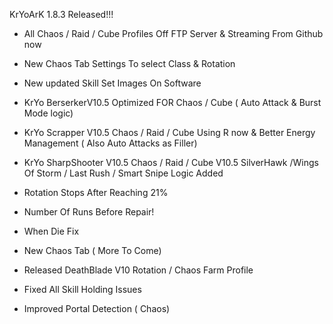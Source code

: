 KrYoArK 1.8.3 Released!!!

+ All Chaos / Raid / Cube Profiles Off FTP Server & Streaming From Github now

+ New Chaos Tab Settings To select Class & Rotation

+ New updated Skill Set Images On Software

+ KrYo BerserkerV10.5 Optimized FOR Chaos / Cube 
 ( Auto Attack & Burst Mode logic)

+ KrYo Scrapper V10.5 Chaos / Raid / Cube  Using R now & Better Energy Management  ( Also Auto Attacks as Filler)

+ KrYo SharpShooter V10.5 Chaos / Raid / Cube V10.5  SilverHawk /Wings Of Storm / Last Rush / Smart Snipe Logic Added

+ Rotation Stops After Reaching 21%

+ Number Of Runs Before Repair!

+ When Die Fix

+ New Chaos Tab ( More To Come)

+ Released DeathBlade V10 Rotation / Chaos Farm Profile

+ Fixed All Skill Holding Issues

+ Improved Portal Detection ( Chaos)